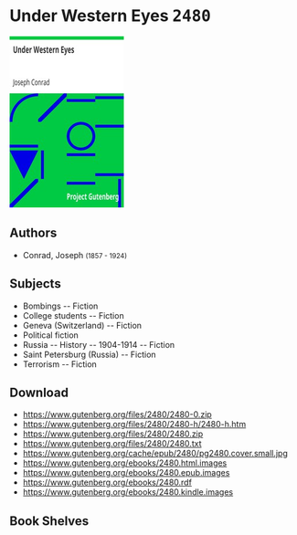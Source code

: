 # Under Western Eyes <kbd>2480</kbd>

![](./cover.medium.jpg "")

## Authors


 - Conrad, Joseph <small>(1857 - 1924)</small>

## Subjects


 - Bombings -- Fiction
 - College students -- Fiction
 - Geneva (Switzerland) -- Fiction
 - Political fiction
 - Russia -- History -- 1904-1914 -- Fiction
 - Saint Petersburg (Russia) -- Fiction
 - Terrorism -- Fiction

## Download


 - https://www.gutenberg.org/files/2480/2480-0.zip
 - https://www.gutenberg.org/files/2480/2480-h/2480-h.htm
 - https://www.gutenberg.org/files/2480/2480.zip
 - https://www.gutenberg.org/files/2480/2480.txt
 - https://www.gutenberg.org/cache/epub/2480/pg2480.cover.small.jpg
 - https://www.gutenberg.org/ebooks/2480.html.images
 - https://www.gutenberg.org/ebooks/2480.epub.images
 - https://www.gutenberg.org/ebooks/2480.rdf
 - https://www.gutenberg.org/ebooks/2480.kindle.images

## Book Shelves


